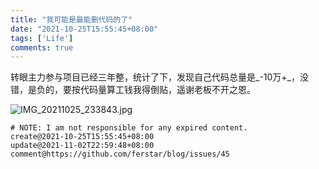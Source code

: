 ```yaml
---
title: "我可能是最能删代码的了"
date: "2021-10-25T15:55:45+08:00"
tags: ['Life']
comments: true
---
```


转眼主力参与项目已经三年整，统计了下，发现自己代码总量是_-10万+_，没错，是负的，要按代码量算工钱我得倒贴，遥谢老板不开之恩。

![IMG_20211025_233843.jpg](https://user-images.githubusercontent.com/2854276/138729280-b25f701b-324d-4caa-be8a-e59155bf74eb.jpg)



```
# NOTE: I am not responsible for any expired content.
create@2021-10-25T15:55:45+08:00
update@2021-11-02T22:59:48+08:00
comment@https://github.com/ferstar/blog/issues/45
```
